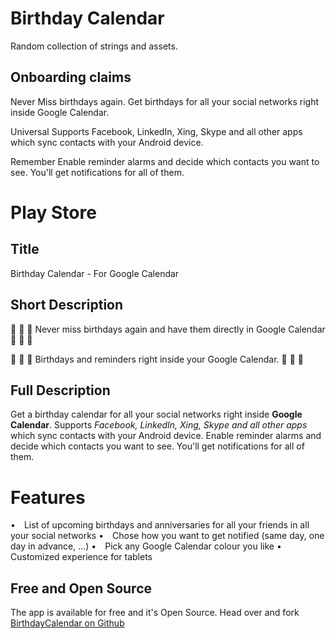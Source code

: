 # Birthday Calendar
Random collection of strings and assets.

## Onboarding claims
Never
Miss birthdays again. Get birthdays for all your social networks right inside Google Calendar.

Universal
Supports Facebook, LinkedIn, Xing, Skype and all other apps which sync contacts with your Android device.

Remember
Enable reminder alarms and decide which contacts you want to see. You'll get notifications for all of them.


# Play Store

## Title
Birthday Calendar - For Google Calendar

## Short Description
🎂 🎈 🎁 Never miss birthdays again and have them directly in Google Calendar 🎁 🎈 🎂

🎂 🎈 🎁 Birthdays and reminders right inside your Google Calendar. 🎁 🎈 🎂


## Full Description
Get a birthday calendar for all your social networks right inside <b>Google Calendar</b>. Supports <i>Facebook, LinkedIn, Xing, Skype and all other apps</i> which sync contacts with your Android device. Enable reminder alarms and decide which contacts you want to see. You'll get notifications for all of them.

<h1><b>Features</b></h1>
&#8226;&#8195;List of upcoming birthdays and anniversaries for all your friends in all your social networks
&#8226;&#8195;Chose how you want to get notified (same day, one day in advance, ...)
&#8226;&#8195;Pick any Google Calendar colour you like
&#8226;&#8195;Customized experience for tablets

<h2><b>Free and Open Source</b></h2>
The app is available for free and it's Open Source. Head over and fork <a href="https://github.com/saschpe/BirthdayCalendar">BirthdayCalendar on Github</a>
